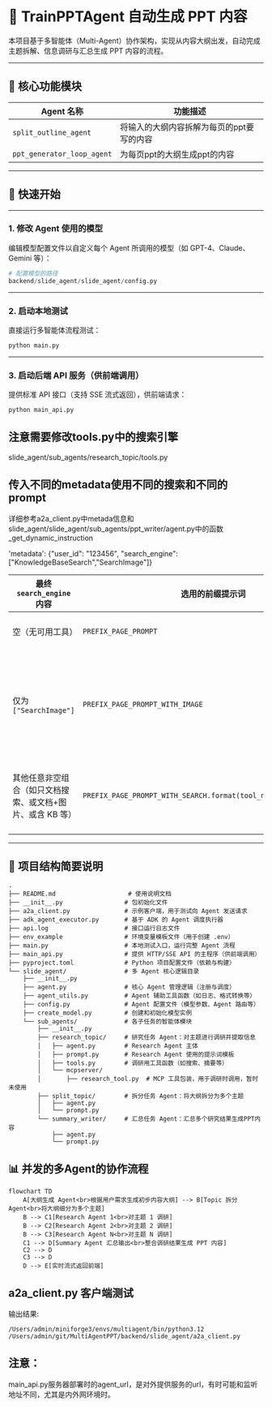 # 🧠 TrainPPTAgent 自动生成 PPT 内容

本项目基于多智能体（Multi-Agent）协作架构，实现从内容大纲出发，自动完成主题拆解、信息调研与汇总生成 PPT 内容的流程。

---

## 🔧 核心功能模块

| Agent 名称                | 功能描述                   |
|-------------------------|------------------------|
| `split_outline_agent`   | 将输入的大纲内容拆解为每页的ppt要写的内容 |
| `ppt_generator_loop_agent`  | 为每页ppt的大纲生成ppt的内容      |

---

## 🚀 快速开始

---

### 1. 修改 Agent 使用的模型

编辑模型配置文件以自定义每个 Agent 所调用的模型（如 GPT-4、Claude、Gemini 等）：

```python
# 配置模型的路径
backend/slide_agent/slide_agent/config.py
```

---

### 2. 启动本地测试

直接运行多智能体流程测试：

```bash
python main.py
```

---

### 3. 启动后端 API 服务（供前端调用）

提供标准 API 接口（支持 SSE 流式返回），供前端请求：

```bash
python main_api.py
```

## 注意需要修改tools.py中的搜索引擎
slide_agent/sub_agents/research_topic/tools.py

## 传入不同的metadata使用不同的搜索和不同的prompt
详细参考a2a_client.py中metada信息和slide_agent/slide_agent/sub_agents/ppt_writer/agent.py中的函数_get_dynamic_instruction

'metadata': {"user_id": "123456", "search_engine": ["KnowledgeBaseSearch","SearchImage"]}

| 最终 `search_engine` 内容           | 选用的前缀提示词                                                          | 额外强制要求                            |
| ------------------------------- | ----------------------------------------------------------------- | --------------------------------- |
| 空（无可用工具）                        | `PREFIX_PAGE_PROMPT`                                              | 不带搜索、不带图片                         |
| 仅为 `["SearchImage"]`            | `PREFIX_PAGE_PROMPT_WITH_IMAGE`                                   | 必须为每页搜索并填充配图，JSON 中新增 `images` 字段 |
| 其他任意非空组合（如只文档搜索、或文档+图片、或含 KB 等） | `PREFIX_PAGE_PROMPT_WITH_SEARCH.format(tool_names=search_engine)` | **必须**使用列出的工具做搜索后再写内容             |


---

## 📁 项目结构简要说明

```text
.
├── README.md                    # 使用说明文档
├── __init__.py                 # 包初始化文件
├── a2a_client.py               # 示例客户端，用于测试向 Agent 发送请求
├── adk_agent_executor.py       # 基于 ADK 的 Agent 调度执行器
├── api.log                     # 接口运行日志文件
├── env_example                 # 环境变量模板文件（用于创建 .env）
├── main.py                     # 本地测试入口，运行完整 Agent 流程
├── main_api.py                 # 提供 HTTP/SSE API 的主程序（供前端调用）
├── pyproject.toml              # Python 项目配置文件（依赖与构建）
└── slide_agent/                # 多 Agent 核心逻辑目录
    ├── __init__.py
    ├── agent.py                # 核心 Agent 管理逻辑（注册与调度）
    ├── agent_utils.py          # Agent 辅助工具函数（如日志、格式转换等）
    ├── config.py               # Agent 配置文件（模型参数、Agent 路由等）
    ├── create_model.py         # 创建和初始化模型实例
    └── sub_agents/             # 各子任务的智能体模块
        ├── __init__.py
        ├── research_topic/     # 研究任务 Agent：对主题进行调研并提取信息
        │   ├── agent.py        # Research Agent 主体
        │   ├── prompt.py       # Research Agent 使用的提示词模板
        │   ├── tools.py        # 调研用工具函数（如搜索、摘要等）
        │   └── mcpserver/
        │       ├── research_tool.py  # MCP 工具包装，用于调研时调用，暂时未使用
        ├── split_topic/        # 拆分任务 Agent：将大纲拆分为多个主题
        │   ├── agent.py
        │   └── prompt.py
        └── summary_writer/     # 汇总任务 Agent：汇总多个研究结果生成PPT内容
            ├── agent.py
            └── prompt.py

```



## 📊 并发的多Agent的协作流程
```mermaid
flowchart TD
    A[大纲生成 Agent<br>根据用户需求生成初步内容大纲] --> B[Topic 拆分 Agent<br>将大纲细分为多个主题]
    B --> C1[Research Agent 1<br>对主题 1 调研]
    B --> C2[Research Agent 2<br>对主题 2 调研]
    B --> C3[Research Agent N<br>对主题 N 调研]
    C1 --> D[Summary Agent 汇总输出<br>整合调研结果生成 PPT 内容]
    C2 --> D
    C3 --> D
    D --> E[实时流式返回前端]
```

## a2a_client.py 客户端测试
输出结果:
```
/Users/admin/miniforge3/envs/multiagent/bin/python3.12 /Users/admin/git/MultiAgentPPT/backend/slide_agent/a2a_client.py 

```

## 注意：
main_api.py服务器部署时的agent_url，是对外提供服务的url，有时可能和监听地址不同，尤其是内外网环境时。

